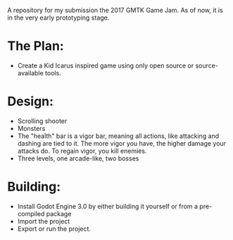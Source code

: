 A repository for my submission the 2017 GMTK Game Jam. As of now, it is in the very early prototyping stage.

# The Plan:
- Create a Kid Icarus inspired game using only open source or source-available tools.

# Design:
- Scrolling shooter
- Monsters
- The "health" bar is a vigor bar, meaning all actions, like attacking and dashing are tied to it. The more vigor you have, the higher damage your attacks do. To regain vigor, you kill enemies.
- Three levels, one arcade-like, two bosses

# Building:
- Install Godot Engine 3.0 by either building it yourself or from a pre-compiled package
- Import the project
- Export or run the project.

